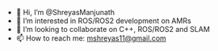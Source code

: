 - 👋 Hi, I’m @ShreyasManjunath
- 👀 I’m interested in ROS/ROS2 development on AMRs
- 💞️ I’m looking to collaborate on C++, ROS/ROS2 and SLAM
- 📫 How to reach me: mshreyas11@gmail.com

<!---
ShreyasManjunath/ShreyasManjunath is a ✨ special ✨ repository because its `README.md` (this file) appears on your GitHub profile.
You can click the Preview link to take a look at your changes.
--->
